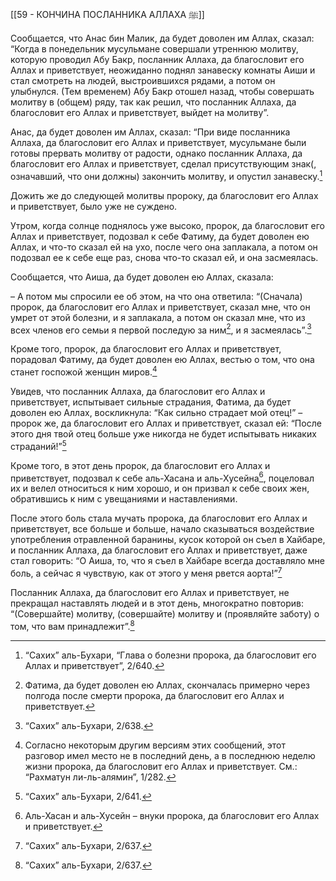 [[59 - КОНЧИНА ПОСЛАННИКА АЛЛАХА ﷺ]]

Сообщается, что Анас бин Малик, да будет доволен им Аллах, сказал: “Когда в понедельник мусульмане совершали утреннюю молитву, которую проводил Абу Бакр, посланник Аллаха, да благословит его Аллах и приветствует, неожиданно поднял занавеску комнаты Аиши и стал смотреть на людей, выстроившихся рядами, а потом он улыбнулся. (Тем временем) Абу Бакр отошел назад, чтобы совершать молитву в (общем) ряду, так как решил, что посланник Аллаха, да благословит его Аллах и приветствует, выйдет на молитву”.

Анас, да будет доволен им Аллах, сказал: “При виде посланника Аллаха, да благословит его Аллах и приветствует, мусульмане были готовы прервать молитву от радости, однако посланник Аллаха, да благословит его Аллах и приветствует, сделал присутствующим знак(, означавший, что они должны) закончить молитву, и опустил занавеску.[^1]

Дожить же до следующей молитвы пророку, да благословит его Аллах и приветствует, было уже не суждено.

Утром, когда солнце поднялось уже высоко, пророк, да благословит его Аллах и приветствует, подозвал к себе Фатиму, да будет доволен ею Аллах, и что-то сказал ей на ухо, после чего она заплакала, а потом он подозвал ее к себе еще раз, снова что-то сказал ей, и она засмеялась.

Сообщается, что Аиша, да будет доволен ею Аллах, сказала:

– А потом мы спросили ее об этом, на что она ответила: “(Сначала) пророк, да благословит его Аллах и приветствует, сказал мне, что он умрет от этой болезни, и я заплакала, а потом он сказал мне, что из всех членов его семьи я первой последую за ним[^2], и я засмеялась”.[^3]

Кроме того, пророк, да благословит его Аллах и приветствует, порадовал Фатиму, да будет доволен ею Аллах, вестью о том, что она станет госпожой женщин миров.[^4]

Увидев, что посланник Аллаха, да благословит его Аллах и приветствует, испытывает сильные страдания, Фатима, да будет доволен ею Аллах, воскликнула: “Как сильно страдает мой отец!” – пророк же, да благословит его Аллах и приветствует, сказал ей: “После этого дня твой отец больше уже никогда не будет испытывать никаких страданий!”[^5]

Кроме того, в этот день пророк, да благословит его Аллах и приветствует, подозвал к себе аль-Хасана и аль-Хусейна[^6], поцеловал их и велел относиться к ним хорошо, и он призвал к себе своих жен, обратившись к ним с увещаниями и наставлениями.

После этого боль стала мучать пророка, да благословит его Аллах и приветствует, все больше и больше, начало сказываться воздействие употребления отравленной баранины, кусок которой он съел в Хайбаре, и посланник Аллаха, да благословит его Аллах и приветствует, даже стал говорить: “О Аиша, то, что я съел в Хайбаре всегда доставляло мне боль, а сейчас я чувствую, как от этого у меня рвется аорта!”[^7]

Посланник Аллаха, да благословит его Аллах и приветствует, не прекращал наставлять людей и в этот день, многократно повторив: “(Совершайте) молитву, (совершайте) молитву и (проявляйте заботу) о том, что вам принадлежит”.[^8]

[^1]: “Сахих” аль-Бухари, “Глава о болезни пророка, да благословит его Аллах и приветствует”, 2/640.

[^2]: Фатима, да будет доволен ею Аллах, скончалась примерно через полгода после смерти пророка, да благословит его Аллах и приветствует.

[^3]: “Сахих” аль-Бухари, 2/638.

[^4]: Согласно некоторым другим версиям этих сообщений, этот разговор имел место не в последний день, а в последнюю неделю жизни пророка, да благословит его Аллах и приветствует. См.: “Рахматун ли-ль-алямин”, 1/282.

[^5]: “Сахих” аль-Бухари, 2/641.

[^6]: Аль-Хасан и аль-Хусейн – внуки пророка, да благословит его Аллах и приветствует.

[^7]: “Сахих” аль-Бухари, 2/637.

[^8]: “Сахих” аль-Бухари, 2/637.

